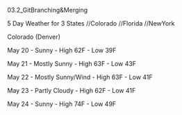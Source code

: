 03.2_GitBranching&Merging

5 Day Weather for 3 States
//Colorado
//Florida
//NewYork

Colorado (Denver)

May 20 - Sunny - High 62F - Low 39F

May 21 - Mostly Sunny - High 63F - Low 43F

May 22 - Mostly Sunny/Wind - High 63F - Low 41F

May 23 - Partly Cloudy - High 62F - Low 41F

May 24 - Sunny - High 74F - Low 49F
